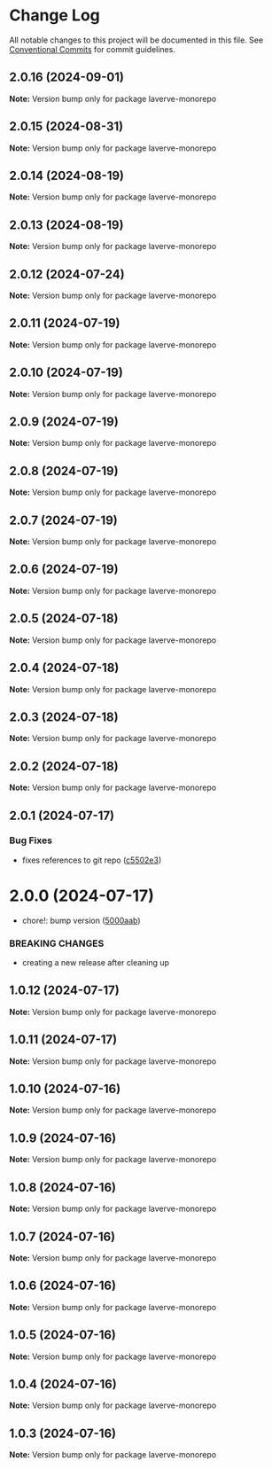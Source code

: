 # Change Log

All notable changes to this project will be documented in this file.
See [Conventional Commits](https://conventionalcommits.org) for commit guidelines.

## 2.0.16 (2024-09-01)

**Note:** Version bump only for package laverve-monorepo

## 2.0.15 (2024-08-31)

**Note:** Version bump only for package laverve-monorepo

## 2.0.14 (2024-08-19)

**Note:** Version bump only for package laverve-monorepo

## 2.0.13 (2024-08-19)

**Note:** Version bump only for package laverve-monorepo

## 2.0.12 (2024-07-24)

**Note:** Version bump only for package laverve-monorepo

## 2.0.11 (2024-07-19)

**Note:** Version bump only for package laverve-monorepo

## 2.0.10 (2024-07-19)

**Note:** Version bump only for package laverve-monorepo

## 2.0.9 (2024-07-19)

**Note:** Version bump only for package laverve-monorepo

## 2.0.8 (2024-07-19)

**Note:** Version bump only for package laverve-monorepo

## 2.0.7 (2024-07-19)

**Note:** Version bump only for package laverve-monorepo

## 2.0.6 (2024-07-19)

**Note:** Version bump only for package laverve-monorepo

## 2.0.5 (2024-07-18)

**Note:** Version bump only for package laverve-monorepo

## 2.0.4 (2024-07-18)

**Note:** Version bump only for package laverve-monorepo

## 2.0.3 (2024-07-18)

**Note:** Version bump only for package laverve-monorepo

## 2.0.2 (2024-07-18)

**Note:** Version bump only for package laverve-monorepo

## 2.0.1 (2024-07-17)

### Bug Fixes

-   fixes references to git repo ([c5502e3](https://github.com/laverve/fusion/commit/c5502e39d80f40db83e3d9a49b1bfb1ba1984fc1))

# 2.0.0 (2024-07-17)

-   chore!: bump version ([5000aab](https://github.com/laverve/games/commit/5000aaba0487d91b51c023333dd07637167cc221))

### BREAKING CHANGES

-   creating a new release after cleaning up

## 1.0.12 (2024-07-17)

**Note:** Version bump only for package laverve-monorepo

## 1.0.11 (2024-07-17)

**Note:** Version bump only for package laverve-monorepo

## 1.0.10 (2024-07-16)

**Note:** Version bump only for package laverve-monorepo

## 1.0.9 (2024-07-16)

**Note:** Version bump only for package laverve-monorepo

## 1.0.8 (2024-07-16)

**Note:** Version bump only for package laverve-monorepo

## 1.0.7 (2024-07-16)

**Note:** Version bump only for package laverve-monorepo

## 1.0.6 (2024-07-16)

**Note:** Version bump only for package laverve-monorepo

## 1.0.5 (2024-07-16)

**Note:** Version bump only for package laverve-monorepo

## 1.0.4 (2024-07-16)

**Note:** Version bump only for package laverve-monorepo

## 1.0.3 (2024-07-16)

**Note:** Version bump only for package laverve-monorepo
